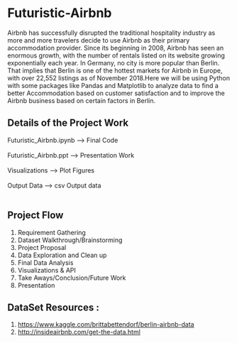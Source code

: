 # Futuristic-Airbnb

Airbnb has successfully disrupted the traditional hospitality industry as more and more travelers decide to use Airbnb as their primary accommodation provider. Since its beginning in 2008, Airbnb has seen an enormous growth, with the number of rentals listed on its website growing exponentially each year. In Germany, no city is more popular than Berlin. That implies that Berlin is one of the hottest markets for Airbnb in Europe, with over 22,552 listings as of November 2018.Here we will be using Python with some packages like Pandas and Matplotlib to analyze data to find a better Accommodation based on customer satisfaction and to improve the Airbnb business based on certain factors in Berlin.

## Details of the Project Work

Futuristic_Airbnb.ipynb --> Final Code <br> </br>
Futuristic_Airbnb.ppt --> Presentation Work <br> </br>
Visualizations --> Plot Figures <br> </br>
Output Data --> csv Output data <br> </br>

## Project Flow

1) Requirement Gathering 
2) Dataset Walkthrough/Brainstorming 
3) Project Proposal 
4) Data Exploration and Clean up 
5) Final Data Analysis 
6) Visualizations & API
7) Take Aways/Conclusion/Future Work
8) Presentation 


## DataSet Resources : 

1) https://www.kaggle.com/brittabettendorf/berlin-airbnb-data
2) http://insideairbnb.com/get-the-data.html
